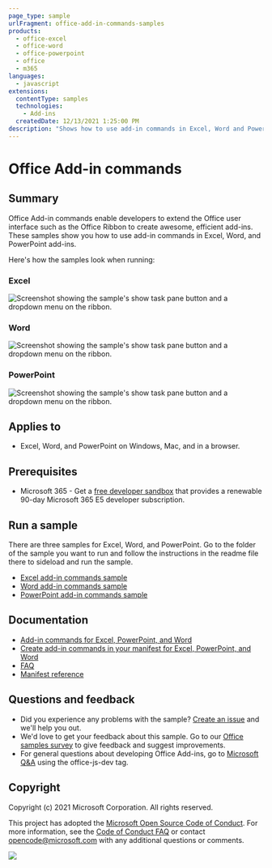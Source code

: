 ```yaml
---
page_type: sample
urlFragment: office-add-in-commands-samples
products:
  - office-excel
  - office-word
  - office-powerpoint
  - office
  - m365
languages:
  - javascript
extensions:
  contentType: samples
  technologies:
    - Add-ins
  createdDate: 12/13/2021 1:25:00 PM
description: "Shows how to use add-in commands in Excel, Word and PowerPoint add-ins."
---
```


# Office Add-in commands

## Summary

Office Add-in commands enable developers to extend the Office user interface such as the Office Ribbon to create awesome, efficient add-ins. These samples show you how to use add-in commands in Excel, Word, and PowerPoint add-ins.

Here's how the samples look when running:

### Excel

![Screenshot showing the sample's show task pane button and a dropdown menu on the ribbon.](./images/excel-ribbon-buttons.png)

### Word

![Screenshot showing the sample's show task pane button and a dropdown menu on the ribbon.](./images/word-ribbon-buttons.png)

### PowerPoint

![Screenshot showing the sample's show task pane button and a dropdown menu on the ribbon.](./images/powerpoint-ribbon-buttons.png)

## Applies to

- Excel, Word, and PowerPoint on Windows, Mac, and in a browser.

## Prerequisites

- Microsoft 365 - Get a [free developer sandbox](https://developer.microsoft.com/microsoft-365/dev-program#Subscription) that provides a renewable 90-day Microsoft 365 E5 developer subscription.

## Run a sample

There are three samples for Excel, Word, and PowerPoint. Go to the folder of the sample you want to run and follow the instructions in the readme file there to sideload and run the sample.

- [Excel add-in commands sample](./excel/)
- [Word add-in commands sample](./word/)
- [PowerPoint add-in commands sample](./powerpoint/)

## Documentation

- [Add-in commands for Excel, PowerPoint, and Word](https://learn.microsoft.com/office/dev/add-ins/design/add-in-commands)
- [Create add-in commands in your manifest for Excel, PowerPoint, and Word](https://learn.microsoft.com/office/dev/add-ins/develop/create-addin-commands)
- [FAQ](FAQ.md)
- [Manifest reference](https://learn.microsoft.com/office/dev/add-ins/reference/manifest/extensionpoint)

## Questions and feedback

- Did you experience any problems with the sample? [Create an issue](https://github.com/OfficeDev/Office-Add-in-samples/issues/new/choose) and we'll help you out.
- We'd love to get your feedback about this sample. Go to our [Office samples survey](https://aka.ms/OfficeSamplesSurvey) to give feedback and suggest improvements.
- For general questions about developing Office Add-ins, go to [Microsoft Q&A](https://learn.microsoft.com/answers/topics/office-js-dev.html) using the office-js-dev tag.

## Copyright

Copyright (c) 2021 Microsoft Corporation. All rights reserved.

This project has adopted the [Microsoft Open Source Code of Conduct](https://opensource.microsoft.com/codeofconduct/). For more information, see the [Code of Conduct FAQ](https://opensource.microsoft.com/codeofconduct/faq/) or contact [opencode@microsoft.com](mailto:opencode@microsoft.com) with any additional questions or comments.

<img src="https://pnptelemetry.azurewebsites.net/pnp-officeaddins/samples/office-add-in-commands" />

